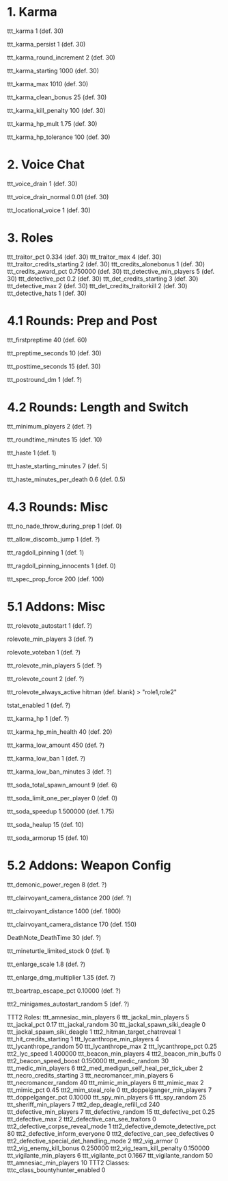 # 1. Karma

ttt_karma 1     (def. 30)

ttt_karma_persist 1     (def. 30)

ttt_karma_round_increment 2     (def. 30)

ttt_karma_starting 1000     (def. 30)

ttt_karma_max 1010     (def. 30)

ttt_karma_clean_bonus 25     (def. 30)

ttt_karma_kill_penalty 100     (def. 30)

ttt_karma_hp_mult 1.75     (def. 30)

ttt_karma_hp_tolerance 100     (def. 30)


# 2. Voice Chat

ttt_voice_drain 1     (def. 30)

ttt_voice_drain_normal 0.01     (def. 30)

ttt_locational_voice 1     (def. 30)


# 3. Roles

ttt_traitor_pct 0.334     (def. 30)
ttt_traitor_max 4     (def. 30)
ttt_traitor_credits_starting 2     (def. 30)
ttt_credits_alonebonus 1     (def. 30)
ttt_credits_award_pct 0.750000      (def. 30)
ttt_detective_min_players 5     (def. 30)
ttt_detective_pct 0.2     (def. 30)
ttt_det_credits_starting 3     (def. 30)
ttt_detective_max 2     (def. 30)
ttt_det_credits_traitorkill 2     (def. 30)
ttt_detective_hats 1     (def. 30)


# 4.1 Rounds: Prep and Post

ttt_firstpreptime 40     (def. 60)

ttt_preptime_seconds 10     (def. 30)

ttt_posttime_seconds 15     (def. 30)

ttt_postround_dm 1     (def. ?)


# 4.2 Rounds: Length and Switch

ttt_minimum_players 2     (def. ?)

ttt_roundtime_minutes 15     (def. 10)

ttt_haste 1     (def. 1)

ttt_haste_starting_minutes 7     (def. 5)

ttt_haste_minutes_per_death 0.6     (def. 0.5)

# 4.3 Rounds: Misc

ttt_no_nade_throw_during_prep 1     (def. 0)

ttt_allow_discomb_jump 1     (def. ?)

ttt_ragdoll_pinning 1     (def. 1)

ttt_ragdoll_pinning_innocents 1     (def. 0)

ttt_spec_prop_force 200     (def. 100)


# 5.1 Addons: Misc

ttt_rolevote_autostart 1     (def. ?)

rolevote_min_players 3     (def. ?)

rolevote_voteban 1     (def. ?)
	
ttt_rolevote_min_players 5     (def. ?)
	
ttt_rolevote_count 2     (def. ?)
	
ttt_rolevote_always_active hitman     (def. blank)     >    "role1,role2"

tstat_enabled 1     (def. ?)

ttt_karma_hp 1     (def. ?)

ttt_karma_hp_min_health 40     (def. 20)

ttt_karma_low_amount 450     (def. ?)

ttt_karma_low_ban 1     (def. ?)

ttt_karma_low_ban_minutes 3     (def. ?)

ttt_soda_total_spawn_amount 9     (def. 6)

ttt_soda_limit_one_per_player 0     (def. 0)

ttt_soda_speedup 1.500000     (def. 1.75)

ttt_soda_healup 15     (def. 10)

ttt_soda_armorup 15     (def. 10)


# 5.2 Addons: Weapon Config

ttt_demonic_power_regen 8     (def. ?)

ttt_clairvoyant_camera_distance 200     (def. ?)

ttt_clairvoyant_distance 1400     (def. 1800)

ttt_clairvoyant_camera_distance 170     (def. 150)

DeathNote_DeathTime 30     (def. ?)

ttt_mineturtle_limited_stock 0     (def. 1)

ttt_enlarge_scale 1.8     (def. ?)

ttt_enlarge_dmg_multiplier 1.35     (def. ?)

ttt_beartrap_escape_pct 0.10000      (def. ?)

ttt2_minigames_autostart_random 5      (def. ?)






TTT2 Roles:
	ttt_amnesiac_min_players 6
	ttt_jackal_min_players 5
	ttt_jackal_pct 0.17
	ttt_jackal_random 30
	ttt_jackal_spawn_siki_deagle 0
	ttt_jackal_spawn_siki_deagle 1
	ttt2_hitman_target_chatreveal 1
	ttt_hit_credits_starting 1
	ttt_lycanthrope_min_players 4
	ttt_lycanthrope_random 50
	ttt_lycanthrope_max 2
	ttt_lycanthrope_pct 0.25
	ttt2_lyc_speed 1.400000
	ttt_beacon_min_players 4
	ttt2_beacon_min_buffs 0
	ttt2_beacon_speed_boost 0.150000
	ttt_medic_random 30
	ttt_medic_min_players 6
	ttt2_med_medigun_self_heal_per_tick_uber 2
	ttt_necro_credits_starting 3
	ttt_necromancer_min_players 6
	ttt_necromancer_random 40
	ttt_mimic_min_players 6
	ttt_mimic_max 2
	ttt_mimic_pct 0.45
	ttt2_mim_steal_role 0
	ttt_doppelganger_min_players 7
	ttt_doppelganger_pct 0.10000
	ttt_spy_min_players 6
    ttt_spy_random 25
	ttt_sheriff_min_players 7
	ttt2_dep_deagle_refill_cd 240
	ttt_defective_min_players 7
	ttt_defective_random 15
	ttt_defective_pct 0.25
	ttt_defective_max 2
	ttt2_defective_can_see_traitors 0
	ttt2_defective_corpse_reveal_mode 1
	ttt2_defective_demote_detective_pct 80
	ttt2_defective_inform_everyone 0
	ttt2_defective_can_see_defectives 0
	ttt2_defective_special_det_handling_mode 2
	ttt2_vig_armor 0
	ttt2_vig_enemy_kill_bonus 0.250000
	ttt2_vig_team_kill_penalty 0.150000
	ttt_vigilante_min_players 6
	ttt_vigilante_pct 0.1667
	ttt_vigilante_random 50
	ttt_amnesiac_min_players 10
TTT2 Classes:
    tttc_class_bountyhunter_enabled 0
